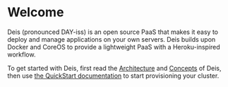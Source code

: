 # Welcome

Deis (pronounced DAY-iss) is an open source PaaS that makes it easy to deploy and manage applications on your own servers. Deis builds upon Docker and CoreOS to provide a lightweight PaaS with a Heroku-inspired workflow.

To get started with Deis, first read the [Architecture][arch] and [Concepts][concepts] of Deis, then use [the QuickStart documentation][quickstart] to start provisioning your cluster.

[arch]: understanding-deis/architecture.md
[concepts]: understanding-deis/concepts.md
[quickstart]: installing-deis/quickstart.md
